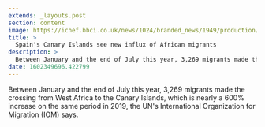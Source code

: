 ```yaml
--- 
extends: _layouts.post 
section: content 
image: https://ichef.bbci.co.uk/news/1024/branded_news/1949/production/_114837460_hi063640388.jpg 
title: > 
  Spain's Canary Islands see new influx of African migrants 
description: > 
  Between January and the end of July this year, 3,269 migrants made the crossing from West Africa to the Canary Islands, which is nearly a 600% increase on the same period in 2019, the UN's International Organization for Migration (IOM) says. 
date: 1602349696.422799 
--- 
```

Between January and the end of July this year, 3,269 migrants made the crossing from West Africa to the Canary Islands, which is nearly a 600% increase on the same period in 2019, the UN's International Organization for Migration (IOM) says.